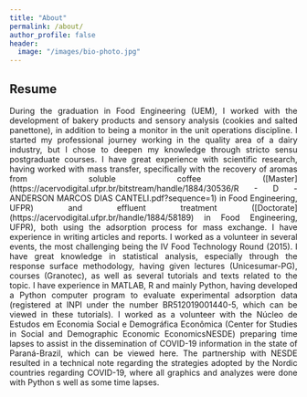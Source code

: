 ```yaml
---
title: "About"
permalink: /about/
author_profile: false
header:
  image: "/images/bio-photo.jpg"
---
```




## Resume
<p align="justify">
During the graduation in Food Engineering (UEM), I worked with the development of bakery products and sensory analysis (cookies and salted panettone), in addition to being a monitor in the unit operations discipline. I started my professional journey working in the quality area of a dairy industry, but I chose to deepen my knowledge through stricto sensu postgraduate courses. I have great experience with scientific research, having worked with mass transfer, specifically with the recovery of aromas from soluble coffee ([Master](https://acervodigital.ufpr.br/bitstream/handle/1884/30536/R - D - ANDERSON MARCOS DIAS CANTELI.pdf?sequence=1) in Food Engineering, UFPR) and effluent treatment ([Doctorate](https://acervodigital.ufpr.br/handle/1884/58189) in Food Engineering, UFPR), both using the adsorption process for mass exchange. I have experience in writing articles and reports. I worked as a volunteer in several events, the most challenging being the IV Food Technology Round (2015). I have great knowledge in statistical analysis, especially through the response surface methodology, having given lectures (Unicesumar-PG), courses (Granotec), as well as several tutorials and texts related to the topic. I have experience in MATLAB, R and mainly Python, having developed a Python computer program to evaluate experimental adsorption data (registered at INPI under the number BR512019001440-5, which can be
viewed in these tutorials). I worked as a volunteer with the Núcleo de Estudos em Economia Social e Demográfica Econômica (Center for Studies in Social and Demographic Economic EconomicsNESDE) preparing time lapses to assist in the dissemination of COVID-19 information in the state of Paraná-Brazil, which can be viewed here. The partnership with NESDE resulted in a technical note regarding the strategies adopted by the Nordic countries regarding COVID-19, where all graphics and analyzes were done with Python s well as some time lapses.
</p>
